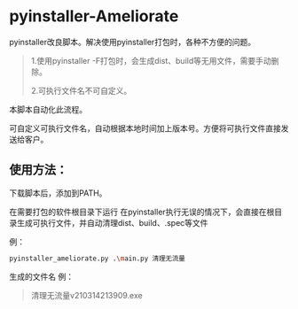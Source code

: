 # pyinstaller-Ameliorate
pyinstaller改良脚本。解决使用pyinstaller打包时，各种不方便的问题。

> 1.使用pyinstaller -F打包时，会生成dist、build等无用文件，需要手动删除。
> 
> 2.可执行文件名不可自定义。

本脚本自动化此流程。

可自定义可执行文件名，自动根据本地时间加上版本号。方便将可执行文件直接发送给客户。

## 使用方法：
下载脚本后，添加到PATH。

在需要打包的软件根目录下运行
在pyinstaller执行无误的情况下，会直接在根目录生成可执行文件，并自动清理dist、build、.spec等文件

例：
```bash
pyinstaller_ameliorate.py .\main.py 清理无流量
```

生成的文件名 例：
> 清理无流量v210314213909.exe
